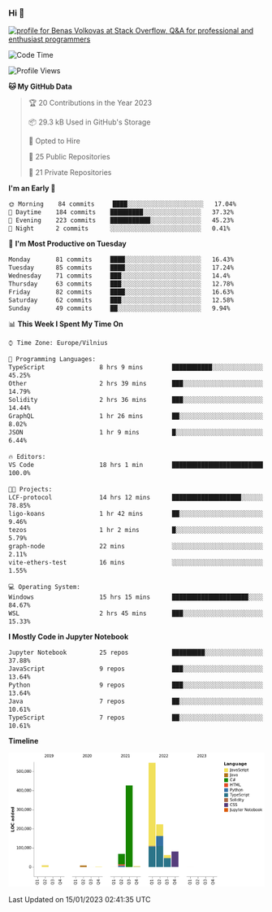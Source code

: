 ### Hi 👋
<a href="https://stackoverflow.com/users/14954249/benas-volkovas"><img src="https://stackoverflow.com/users/flair/14954249.png?theme=dark" width="208" height="58" alt="profile for Benas Volkovas at Stack Overflow, Q&amp;A for professional and enthusiast programmers" title="profile for Benas Volkovas at Stack Overflow, Q&amp;A for professional and enthusiast programmers"></a>

<!--START_SECTION:waka-->
![Code Time](http://img.shields.io/badge/Code%20Time-1%2C207%20hrs%2023%20mins-blue)

![Profile Views](http://img.shields.io/badge/Profile%20Views-5-blue)

**🐱 My GitHub Data** 

> 🏆 20 Contributions in the Year 2023
 > 
> 📦 29.3 kB Used in GitHub's Storage 
 > 
> 💼 Opted to Hire
 > 
> 📜 25 Public Repositories 
 > 
> 🔑 21 Private Repositories  
 > 
**I'm an Early 🐤** 

```text
🌞 Morning    84 commits     ████░░░░░░░░░░░░░░░░░░░░░   17.04% 
🌆 Daytime    184 commits    █████████░░░░░░░░░░░░░░░░   37.32% 
🌃 Evening    223 commits    ███████████░░░░░░░░░░░░░░   45.23% 
🌙 Night      2 commits      ░░░░░░░░░░░░░░░░░░░░░░░░░   0.41%

```
📅 **I'm Most Productive on Tuesday** 

```text
Monday       81 commits     ████░░░░░░░░░░░░░░░░░░░░░   16.43% 
Tuesday      85 commits     ████░░░░░░░░░░░░░░░░░░░░░   17.24% 
Wednesday    71 commits     ███░░░░░░░░░░░░░░░░░░░░░░   14.4% 
Thursday     63 commits     ███░░░░░░░░░░░░░░░░░░░░░░   12.78% 
Friday       82 commits     ████░░░░░░░░░░░░░░░░░░░░░   16.63% 
Saturday     62 commits     ███░░░░░░░░░░░░░░░░░░░░░░   12.58% 
Sunday       49 commits     ██░░░░░░░░░░░░░░░░░░░░░░░   9.94%

```


📊 **This Week I Spent My Time On** 

```text
⌚︎ Time Zone: Europe/Vilnius

💬 Programming Languages: 
TypeScript               8 hrs 9 mins        ███████████░░░░░░░░░░░░░░   45.25% 
Other                    2 hrs 39 mins       ███░░░░░░░░░░░░░░░░░░░░░░   14.79% 
Solidity                 2 hrs 36 mins       ███░░░░░░░░░░░░░░░░░░░░░░   14.44% 
GraphQL                  1 hr 26 mins        ██░░░░░░░░░░░░░░░░░░░░░░░   8.02% 
JSON                     1 hr 9 mins         █░░░░░░░░░░░░░░░░░░░░░░░░   6.44%

🔥 Editors: 
VS Code                  18 hrs 1 min        █████████████████████████   100.0%

🐱‍💻 Projects: 
LCF-protocol             14 hrs 12 mins      ███████████████████░░░░░░   78.85% 
ligo-koans               1 hr 42 mins        ██░░░░░░░░░░░░░░░░░░░░░░░   9.46% 
tezos                    1 hr 2 mins         █░░░░░░░░░░░░░░░░░░░░░░░░   5.79% 
graph-node               22 mins             ░░░░░░░░░░░░░░░░░░░░░░░░░   2.11% 
vite-ethers-test         16 mins             ░░░░░░░░░░░░░░░░░░░░░░░░░   1.55%

💻 Operating System: 
Windows                  15 hrs 15 mins      █████████████████████░░░░   84.67% 
WSL                      2 hrs 45 mins       ███░░░░░░░░░░░░░░░░░░░░░░   15.33%

```

**I Mostly Code in Jupyter Notebook** 

```text
Jupyter Notebook         25 repos            █████████░░░░░░░░░░░░░░░░   37.88% 
JavaScript               9 repos             ███░░░░░░░░░░░░░░░░░░░░░░   13.64% 
Python                   9 repos             ███░░░░░░░░░░░░░░░░░░░░░░   13.64% 
Java                     7 repos             ██░░░░░░░░░░░░░░░░░░░░░░░   10.61% 
TypeScript               7 repos             ██░░░░░░░░░░░░░░░░░░░░░░░   10.61%

```


**Timeline**

![Chart not found](https://raw.githubusercontent.com/BenasVolkovas/BenasVolkovas/main/charts/bar_graph.png) 


 Last Updated on 15/01/2023 02:41:35 UTC
<!--END_SECTION:waka-->
